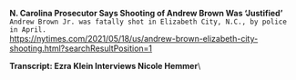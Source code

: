 **N. Carolina Prosecutor Says Shooting of Andrew Brown Was ‘Justified’**\
`Andrew Brown Jr. was fatally shot in Elizabeth City, N.C., by police in April.`\
https://nytimes.com/2021/05/18/us/andrew-brown-elizabeth-city-shooting.html?searchResultPosition=1

**Transcript: Ezra Klein Interviews Nicole Hemmer**\
